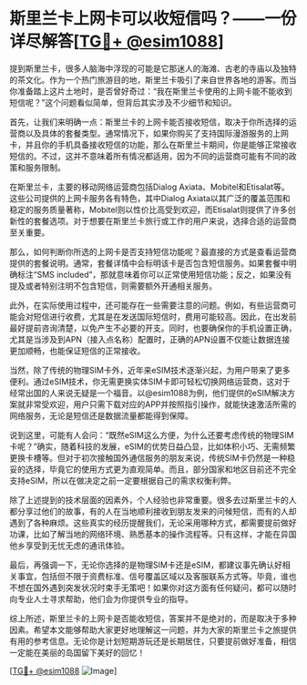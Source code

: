 # 斯里兰卡上网卡可以收短信吗？——一份详尽解答[[TG💪+ @esim1088](https://t.me/s/esim1088)]

提到斯里兰卡，很多人脑海中浮现的可能是它那迷人的海滩、古老的寺庙以及独特的茶文化。作为一个热门旅游目的地，斯里兰卡吸引了来自世界各地的游客。而当你准备踏上这片土地时，是否曾好奇过：“我在斯里兰卡使用的上网卡能不能收到短信呢？”这个问题看似简单，但背后其实涉及不少细节和知识。

首先，让我们来明确一点：斯里兰卡的上网卡能否接收短信，取决于你所选择的运营商以及具体的套餐类型。通常情况下，如果你购买了支持国际漫游服务的上网卡，并且你的手机具备接收短信的功能，那么在斯里兰卡期间，你是能够正常接收短信的。不过，这并不意味着所有情况都适用，因为不同的运营商可能有不同的政策和服务限制。

在斯里兰卡，主要的移动网络运营商包括Dialog Axiata、Mobitel和Etisalat等。这些公司提供的上网卡服务各有特色，其中Dialog Axiata以其广泛的覆盖范围和稳定的服务质量著称，Mobitel则以性价比高受到欢迎，而Etisalat则提供了许多创新性的套餐选项。对于想要在斯里兰卡旅行或工作的用户来说，选择合适的运营商至关重要。

那么，如何判断你所选的上网卡是否支持短信功能呢？最直接的方式是查看运营商提供的套餐说明。通常，套餐详情中会标明该卡是否包含短信服务。如果套餐中明确标注“SMS included”，那就意味着你可以正常使用短信功能；反之，如果没有提及或者特别注明不包含短信，则需要额外开通相关服务。

此外，在实际使用过程中，还可能存在一些需要注意的问题。例如，有些运营商可能会对短信进行收费，尤其是在发送国际短信时，费用可能较高。因此，在出发前最好提前咨询清楚，以免产生不必要的开支。同时，也要确保你的手机设置正确，尤其是当涉及到APN（接入点名称）配置时，正确的APN设置不仅能让数据连接更加顺畅，也能保证短信的正常接收。

当然，除了传统的物理SIM卡外，近年来eSIM技术逐渐兴起，为用户带来了更多便利。通过eSIM技术，你无需更换实体SIM卡即可轻松切换网络运营商，这对于经常出国的人来说无疑是一个福音。以@esim1088为例，他们提供的eSIM解决方案就非常受欢迎，用户只需下载对应的APP并按照指引操作，就能快速激活所需的网络服务，无论是短信还是数据流量都能得到保障。

说到这里，可能有人会问：“既然eSIM这么方便，为什么还要考虑传统的物理SIM卡呢？”确实，随着科技的发展，eSIM的优势日益凸显，比如体积小巧、无需频繁更换卡槽等。但对于初次接触国外通信服务的朋友来说，传统SIM卡仍然是一种稳妥的选择，毕竟它的使用方式更为直观简单。而且，部分国家和地区目前还不完全支持eSIM，所以在做决定之前一定要根据自己的需求权衡利弊。

除了上述提到的技术层面的因素外，个人经验也非常重要。很多去过斯里兰卡的人都分享过他们的故事，有的人在当地顺利接收到朋友发来的问候短信，而有的人却遇到了各种麻烦。这些真实的经历提醒我们，无论采用哪种方式，都需要提前做好功课，比如了解当地的网络环境、熟悉基本的操作流程等。只有这样，才能在异国他乡享受到无忧无虑的通讯体验。

最后，再强调一下，无论你选择的是物理SIM卡还是eSIM，都建议事先确认好相关事宜，包括但不限于资费标准、信号覆盖区域以及客服联系方式等。毕竟，谁也不想在国外遇到突发状况时束手无策吧！如果你对这方面有任何疑问，都可以随时向专业人士寻求帮助，他们会为你提供专业的指导。

综上所述，斯里兰卡的上网卡是否能收短信，答案并不是绝对的，而是取决于多种因素。希望本文能够帮助大家更好地理解这一问题，并为大家的斯里兰卡之旅提供有用的参考信息。无论你是计划短期游玩还是长期居住，只要提前做好准备，相信一定能在美丽的岛国留下美好的回忆！

[[TG💪+ @esim1088](https://t.me/s/esim1088) ![Image](https://i.postimg.cc/4NQfJmqS/Snipaste-2025-05-13-00-14-12.png)]